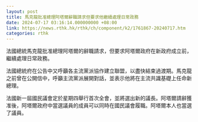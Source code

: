 ```yaml
---
layout: post
title: 馬克龍批准總理阿塔爾辭職請求但要求他繼續處理日常政務
date: 2024-07-17 03:16:14.000000000 +08:00
link: https://news.rthk.hk/rthk/ch/component/k2/1761867-20240717.htm
categories: rthk
---
```


法國總統馬克龍批准總理阿塔爾的辭職請求，但要求阿塔爾政府在新政府成立前，繼續處理日常政務。

法國總統府在公告中又呼籲各主流黨派協作建立聯盟，以盡快結束過渡期。馬克龍之前曾在公開信中，呼籲主流黨派展開對話，並表示他將在主流共識基礎上任命新總理。

法國新一屆國民議會定於星期四舉行首次全會，並將選出新的議長。阿塔爾請辭獲准後，阿塔爾政府中當選議員的成員可以同時在國民議會履職。阿塔爾本人也當選了議員。

